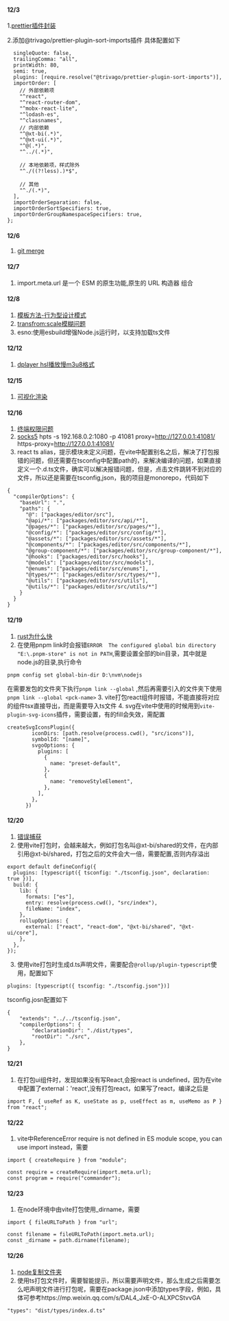 
#### 12/3
1.[prettier插件封装](https://mp.weixin.qq.com/s/w1ms6ltvPTU5Hes6o7AJYQ)

2.添加@trivago/prettier-plugin-sort-imports插件
具体配置如下
``` module.exports = {
  singleQuote: false,
  trailingComma: "all",
  printWidth: 80,
  semi: true,
  plugins: [require.resolve("@trivago/prettier-plugin-sort-imports")],
  importOrder: [
    // 外部依赖项
    "^react",
    "^react-router-dom",
    "^mobx-react-lite",
    "^lodash-es",
    "^classnames",
    // 内部依赖
    "^@xt-bi(.*)",
    "^@xt-ui(.*)",
    "^@(.*)",
    "^../(.*)",

    // 本地依赖项，样式除外
    "^./((?!less).)*$",

    // 其他
    "^./(.*)",
  ],
  importOrderSeparation: false,
  importOrderSortSpecifiers: true,
  importOrderGroupNamespaceSpecifiers: true,
};

```


#### 12/6
1. [git merge](https://blog.csdn.net/tilblackout/article/details/124557422)

#### 12/7
1. import.meta.url 是一个 ESM 的原生功能,原生的 URL 构造器 组合

#### 12/8
1. [模板方法-行为型设计模式](https://mp.weixin.qq.com/s/drdCbKZx7e01vlqCcERddQ)
3. [transfrom:scale模糊问题](https://cloud.tencent.com/developer/article/1954236)
2. esno:使用esbuild增强Node.js运行时，以支持加载ts文件

#### 12/12
1. [dplayer hsl播放慢m3u8格式](https://blog.csdn.net/ghfuidy/article/details/121480349)

#### 12/15
1. [可视化渲染](https://mp.weixin.qq.com/s/yqYey76qLGYPfDtpGkVFfA)

#### 12/16
1. [终端权限问题](https://blog.csdn.net/qq_34488939/article/details/121146658)
2. [socks5](https://zhuanlan.zhihu.com/p/337940332)
    hpts -s 192.168.0.2:1080 -p 41081
    proxy=http://127.0.0.1:41081/
    https-proxy=http://127.0.0.1:41081/
3. react ts alias，提示模块未定义问题，在vite中配置别名之后，解决了打包报错的问题，但还需要在tsconfig中配置path的，来解决编译的问题，如果直接定义一个.d.ts文件，确实可以解决报错问题，但是，点击文件跳转不到对应的文件，所以还是需要在tsconfig,json，我的项目是monorepo，代码如下
```
{
  "compilerOptions": {
    "baseUrl": ".",
    "paths": {
      "@": ["packages/editor/src"],
      "@api/*": ["packages/editor/src/api/*"],
      "@pages/*": ["packages/editor/src/pages/*"],
      "@config/*": ["packages/editor/src/config/*"],
      "@assets/*": ["packages/editor/src/assets/*"],
      "@components/*": ["packages/editor/src/components/*"],
      "@group-component/*": ["packages/editor/src/group-component/*"],
      "@hooks": ["packages/editor/src/hooks"],
      "@models": ["packages/editor/src/models"],
      "@enums": ["packages/editor/src/enums"],
      "@types/*": ["packages/editor/src/types/*"],
      "@utils": ["packages/editor/src/utils"],
      "@utils/*": ["packages/editor/src/utils/*"]
    }
  }
}

```

#### 12/19
1. [rust为什么快](https://www.zhihu.com/question/393796866/answer/1222452176)
2. 在使用pnpm link时会报错`ERROR  The configured global bin directory "E:\.pnpm-store" is not in PATH`,需要设置全部的bin目录，其中就是node.js的目录,执行命令
```
pnpm config set global-bin-dir D:\nvm\nodejs
```
在需要发包的文件夹下执行`pnpm link --global` ,然后再需要引入的文件夹下使用`pnpm link --global <pck-name>`
3. vite打包react组件时报错，不能直接将对应的组件tsx直接导出，而是需要导入ts文件
4. svg在vite中使用的时候用到`vite-plugin-svg-icons`插件，需要设置，有的fill会失效，需配置
```
createSvgIconsPlugin({
        iconDirs: [path.resolve(process.cwd(), "src/icons")],
        symbolId: "[name]",
        svgoOptions: {
          plugins: [
            {
              name: "preset-default",
            },
            {
              name: "removeStyleElement",
            },
          ],
        },
      })
```

#### 12/20
1. [错误捕获](https://ltaoo.work/p/5/#more)
2. 使用vite打包时，会越来越大，例如打包名叫@xt-bi/shared的文件，在内部引用@xt-bi/shared，打包之后的文件会大一倍，需要配置,否则内存溢出
```
export default defineConfig({
  plugins: [typescript({ tsconfig: "./tsconfig.json", declaration: true })],
  build: {
    lib: {
      formats: ["es"],
      entry: resolve(process.cwd(), "src/index"),
      fileName: "index",
    },
    rollupOptions: {
      external: ["react", "react-dom", "@xt-bi/shared", "@xt-ui/core"],
    },
  },
});
```
3. 使用vite打包时生成d.ts声明文件，需要配合`@rollup/plugin-typescript`使用，配置如下
```
plugins: [typescript({ tsconfig: "./tsconfig.json"})]
```
tsconfig.josn配置如下
```
{
    "extends": "../../tsconfig.json",
    "compilerOptions": {
        "declarationDir": "./dist/types",
        "rootDir": "./src",
    },
}
```

#### 12/21
1. 在打包ui组件时，发现如果没有写React,会报react is undefined，因为在vite中配置了external：'react',没有打包react，如果写了react，编译之后是
```
import F, { useRef as K, useState as p, useEffect as m, useMemo as P } from "react";
```

#### 12/22
1. vite中ReferenceError require is not defined in ES module scope, you can use import instead，需要
```
import { createRequire } from "module";

const require = createRequire(import.meta.url);
const program = require("commander");
```

#### 12/23
1. 在node环境中由vite打包使用_dirname，需要
```
import { fileURLToPath } from "url";

const filename = fileURLToPath(import.meta.url);
const _dirname = path.dirname(filename);
```

#### 12/26
1. [node复制文件夹](https://blog.csdn.net/JSPSEO/article/details/125092435)
2. 使用ts打包文件时，需要智能提示，所以需要声明文件，那么生成之后需要怎么吧声明文件进行打包呢，需要在package.json中添加types字段，例如，具体可参考https://mp.weixin.qq.com/s/DAL4_JxE-O-ALXPCStvvGA
```
"types": "dist/types/index.d.ts"
```